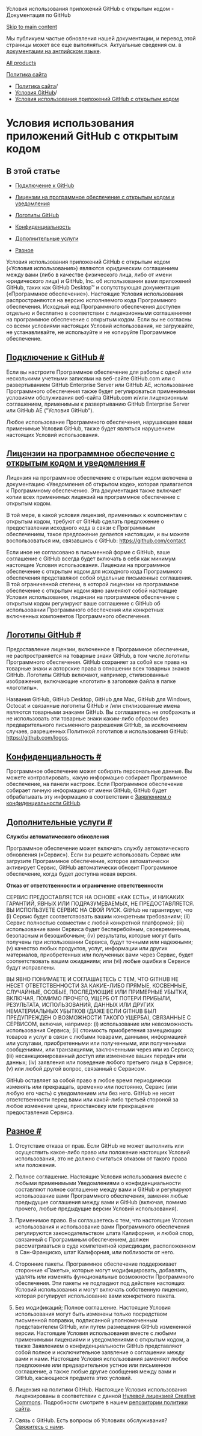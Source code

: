 Условия использования приложений GitHub с открытым кодом - Документация по GitHub

[Skip to main content](#main-content)

Мы публикуем частые обновления нашей документации, и перевод этой страницы может все еще выполняться. Актуальные сведения см. в [документации на английском языке](/en).

[All products](/ru)

[Политика сайта](/ru/site-policy)

* [Политика сайта](/ru/site-policy)/
* [Условия GitHub](/ru/site-policy/github-terms)/
* [Условия использования приложений GitHub с открытым кодом](/ru/site-policy/github-terms/github-open-source-applications-terms-and-conditions)

Условия использования приложений GitHub с открытым кодом
==========

В этой статье
----------

* [Подключение к GitHub](#connecting-to-github)

* [Лицензии на программное обеспечение с открытым кодом и уведомления](#open-source-licenses-and-notices)

* [Логотипы GitHub](#githubs-logos)

* [Конфиденциальность](#privacy)

* [Дополнительные услуги](#additional-services)

* [Разное](#miscellanea)

Условия использования приложений GitHub с открытым кодом («Условия использования») являются юридическим соглашением между вами (либо в качестве физического лица, либо от имени юридического лица) и GitHub, Inc. об использовании вами приложений GitHub, таких как GitHub Desktop™ и сопутствующая документация («Программное обеспечение»). Настоящие Условия использования распространяются на версию исполняемого кода Программного обеспечения. Исходный код Программного обеспечения доступен отдельно и бесплатно в соответствии с лицензионными соглашениями на программное обеспечение с открытым кодом. Если вы не согласны со всеми условиями настоящих Условий использования, не загружайте, не устанавливайте, не используйте и не копируйте Программное обеспечение.

[Подключение к GitHub #](#connecting-to-github)
----------

Если вы настроите Программное обеспечение для работы с одной или несколькими учетными записями на веб-сайте GitHub.com или с развертыванием GitHub Enterprise Server или GitHub AE, использование Программного обеспечения также будет регулироваться применимыми условиями обслуживания веб-сайта GitHub.com и/или лицензионным соглашением, применимым к развертыванию GitHub Enterprise Server или GitHub AE ("Условия GitHub").

Любое использование Программного обеспечения, нарушающее ваши применимые Условия GitHub, также будет являться нарушением настоящих Условий использования.

[Лицензии на программное обеспечение с открытым кодом и уведомления #](#open-source-licenses-and-notices)
----------

Лицензия на программное обеспечение с открытым кодом включена в документацию «Уведомления об открытом коде», которая прилагается к Программному обеспечению. Эта документация также включает копии всех применимых лицензий на программное обеспечение с открытым кодом.

В той мере, в какой условия лицензий, применимых к компонентам с открытым кодом, требуют от GitHub сделать предложение о предоставлении исходного кода в связи с Программным обеспечением, такое предложение делается настоящим, и вы можете воспользоваться им, связавшись с GitHub: <https://github.com/contact>

Если иное не согласовано в письменной форме с GitHub, ваше соглашение с GitHub всегда будет включать в себя как минимум настоящие Условия использования. Лицензии на программное обеспечение с открытым кодом для исходного кода Программного обеспечения представляют собой отдельные письменные соглашения. В той ограниченной степени, в которой лицензии на программное обеспечение с открытым кодом явно заменяют собой настоящие Условия использования, лицензии на программное обеспечение с открытым кодом регулируют ваше соглашение с GitHub об использовании Программного обеспечения или конкретных включенных компонентов Программного обеспечения.

[Логотипы GitHub #](#githubs-logos)
----------

Предоставление лицензии, включенное в Программное обеспечение, не распространяется на товарные знаки GitHub, в том числе логотипы Программного обеспечения. GitHub сохраняет за собой все права на товарные знаки и авторские права в отношении всех товарных знаков GitHub. Логотипы GitHub включают, например, стилизованные изображения, включающие «логотип» в заголовке файла в папке «логотипы».

Названия GitHub, GitHub Desktop, GitHub для Mac, GitHub для Windows, Octocat и связанные логотипы GitHub и /или стилизованные имена являются товарными знаками GitHub. Вы соглашаетесь не отображать и не использовать эти товарные знаки каким-либо образом без предварительного письменного разрешения GitHub, за исключением случаев, разрешенных Политикой логотипов и использования GitHub: <https://github.com/logos>.

[Конфиденциальность #](#privacy)
----------

Программное обеспечение может собирать персональные данные. Вы можете контролировать, какую информацию собирает Программное обеспечение, на панели настроек. Если Программное обеспечение собирает личную информацию от имени GitHub, GitHub будет обрабатывать эту информацию в соответствии с [Заявлением о конфиденциальности GitHub](/ru/site-policy/privacy-policies/github-privacy-statement).

[Дополнительные услуги #](#additional-services)
----------

**Службы автоматического обновления**

Программное обеспечение может включать службу автоматического обновления («Сервис»). Если вы решите использовать Сервис или загрузите Программное обеспечение, которое автоматически активирует Сервис, GitHub автоматически обновит Программное обеспечение, когда будет доступна новая версия.

**Отказ от ответственности и ограничение ответственности**

СЕРВИС ПРЕДОСТАВЛЯЕТСЯ НА ОСНОВЕ «КАК ЕСТЬ», И НИКАКИХ ГАРАНТИЙ, ЯВНЫХ ИЛИ ПОДРАЗУМЕВАЕМЫХ, НЕ ПРЕДОСТАВЛЯЕТСЯ. ВЫ ИСПОЛЬЗУЕТЕ СЕРВИС НА СВОЙ РИСК. GitHub не гарантирует, что (i) Сервис будет соответствовать вашим конкретным требованиям; (ii) Сервис полностью совместим с любой конкретной платформой; (iii) использование вами Сервиса будет бесперебойным, своевременным, безопасным и безошибочным; (iv) результаты, которые могут быть получены при использовании Сервиса, будут точными или надежными; (v) качество любых продуктов, услуг, информации или других материалов, приобретенных или полученных вами через Сервис, будет соответствовать вашим ожиданиям; или (vi) любые ошибки в Сервисе будут исправлены.

ВЫ ЯВНО ПОНИМАЕТЕ И СОГЛАШАЕТЕСЬ С ТЕМ, ЧТО GITHUB НЕ НЕСЕТ ОТВЕТСТВЕННОСТИ ЗА КАКИЕ-ЛИБО ПРЯМЫЕ, КОСВЕННЫЕ, СЛУЧАЙНЫЕ, ОСОБЫЕ, ПОСЛЕДУЮЩИЕ ИЛИ ПРИМЕРНЫЕ УБЫТКИ, ВКЛЮЧАЯ, ПОМИМО ПРОЧЕГО, УЩЕРБ ОТ ПОТЕРИ ПРИБЫЛИ, РЕЗУЛЬТАТА, ИСПОЛЬЗОВАНИЯ, ДАННЫХ ИЛИ ДРУГИХ НЕМАТЕРИАЛЬНЫХ УБЫТКОВ (ДАЖЕ ЕСЛИ GITHUB БЫЛ ПРЕДУПРЕЖДЕН О ВОЗМОЖНОСТИ ТАКОГО УЩЕРБА), СВЯЗАННЫЕ С СЕРВИСОМ, включая, например: (i) использование или невозможность использования Сервиса; (ii) стоимость приобретения замещающих товаров и услуг в связи с любыми товарами, данными, информацией или услугами, приобретенными или полученными, или полученными сообщениями, или транзакциями, заключенными через или из Сервиса; (iii) несанкционированный доступ или изменение ваших передач или данных; (iv) заявления или поведение любого третьего лица в Сервисе; (v) или любой другой вопрос, связанный с Сервисом.

GitHub оставляет за собой право в любое время периодически изменять или прекращать, временно или постоянно, Сервис (или любую его часть) с уведомлением или без него. GitHub не несет ответственности перед вами или какой-либо третьей стороной за любое изменение цены, приостановку или прекращение предоставления Сервиса.

[Разное #](#miscellanea)
----------

1. Отсутствие отказа от прав. Если GitHub не может выполнить или осуществить какое-либо право или положение настоящих Условий использования, это не должно считаться отказом от такого права или положения.

2. Полное соглашение. Настоящие Условия использования вместе с любыми применимыми Уведомлениями о конфиденциальности составляют полное соглашение между вами и GitHub и регулируют использование вами Программного обеспечения, заменяя любые предыдущие соглашения между вами и GitHub (включая, помимо прочего, любые предыдущие версии Условий использования).

3. Применимое право. Вы соглашаетесь с тем, что настоящие Условия использования и использование вами Программного обеспечения регулируются законодательством штата Калифорния, и любой спор, связанный с Программным обеспечением, должен рассматриваться в суде компетентной юрисдикции, расположенном в Сан-Франциско, штат Калифорния, или поблизости от него.

4. Сторонние пакеты. Программное обеспечение поддерживает сторонние «Пакеты», которые могут модифицировать, добавлять, удалять или изменять функциональные возможности Программного обеспечения. Эти пакеты не подпадают под действие настоящих Условий использования и могут включать собственную лицензию, которая регулирует использование вами конкретного пакета.

5. Без модификаций; Полное соглашение. Настоящие Условия использования могут быть изменены только посредством письменной поправки, подписанной уполномоченным представителем GitHub, или путем размещения GitHub измененной версии. Настоящие Условия использования вместе с любыми применимыми лицензиями и уведомлениями с открытым кодом, а также Заявлением о конфиденциальности GitHub представляют собой полное и исключительное заявление о соглашении между вами и нами. Настоящие Условия использования заменяют любое предложение или предварительное устное или письменное соглашение, а также любые другие сообщения между вами и GitHub, касающиеся предмета этих условий.

6. Лицензия на политики GitHub. Настоящие Условия использования лицензированы в соответствии с данной [Нулевой лицензией Creative Commons](https://creativecommons.org/publicdomain/zero/1.0/). Подробности смотрите в нашем [репозитории политики сайта](https://github.com/github/site-policy#license).

7. Связь с GitHub. Есть вопросы об Условиях обслуживания? [Свяжитесь с нами](https://support.github.com/contact?tags=docs-policy).
